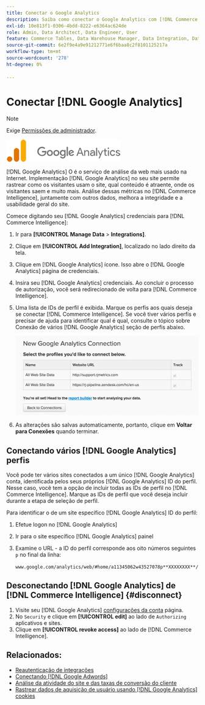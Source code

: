 ```yaml
---
title: Conectar o Google Analytics
description: Saiba como conectar o Google Analytics com [!DNL Commerce Intelligence].
exl-id: 10e813f1-0306-4bdd-8222-e6364ac624de
role: Admin, Data Architect, Data Engineer, User
feature: Commerce Tables, Data Warehouse Manager, Data Integration, Data Import/Export
source-git-commit: 6e2f9e4a9e91212771e6f6baa8c2f8101125217a
workflow-type: tm+mt
source-wordcount: '278'
ht-degree: 0%

---
```


# Conectar [!DNL Google Analytics]

>[!NOTE]
>
>Exige [Permissões de administrador](../../../administrator/user-management/user-management.md).

![](../../../assets/google-analytics-logo.png)

[!DNL Google Analytics] O é o serviço de análise da web mais usado na Internet. Implementação [!DNL Google Analytics] no seu site permite rastrear como os visitantes usam o site, qual conteúdo é atraente, onde os visitantes saem e muito mais. Análise dessas métricas no [!DNL Commerce Intelligence], juntamente com outros dados, melhora a integridade e a usabilidade geral do site.

Comece digitando seu [!DNL Google Analytics] credenciais para [!DNL Commerce Intelligence]:

1. Ir para **[!UICONTROL Manage Data** > **Integrations]**.

1. Clique em **[!UICONTROL Add Integration]**, localizado no lado direito da tela.

1. Clique em [!DNL Google Analytics] ícone. Isso abre o [!DNL Google Analytics] página de credenciais.

1. Insira seu [!DNL Google Analytics] credenciais. Ao concluir o processo de autorização, você será redirecionado de volta para [!DNL Commerce Intelligence].

1. Uma lista de IDs de perfil é exibida. Marque os perfis aos quais deseja se conectar [!DNL Commerce Intelligence]. Se você tiver vários perfis e precisar de ajuda para identificar qual é qual, consulte o tópico sobre Conexão de vários [!DNL Google Analytics] seção de perfis abaixo.

   ![](../../../assets/list-profile-id.png)<!--{: width="600px"}-->

1. As alterações são salvas automaticamente, portanto, clique em **Voltar para Conexões** quando terminar.

## Conectando vários [!DNL Google Analytics] perfis

Você pode ter vários sites conectados a um único [!DNL Google Analytics] conta, identificada pelos seus próprios [!DNL Google Analytics] ID do perfil. Nesse caso, você tem a opção de incluir todas as IDs de perfil no [!DNL Commerce Intelligence]. Marque as IDs de perfil que você deseja incluir durante a etapa de seleção de perfil.

Para identificar o de um site específico [!DNL Google Analytics] ID do perfil:

1. Efetue logon no [!DNL Google Analytics]
1. Ir para o site específico [!DNL Google Analytics] painel
1. Examine o URL - a ID do perfil corresponde aos oito números seguintes `p` no final da linha:

   `www.google.com/analytics/web/#home/a11345062w43527078p**XXXXXXXX**/`

## Desconectando [!DNL Google Analytics] de [!DNL Commerce Intelligence] {#disconnect}

1. Visite seu [!DNL Google Analytics] [configurações da conta](https://accounts.google.com/) página.
1. No `Security` e clique em **[!UICONTROL edit]** ao lado de `Authorizing` aplicativos e sites.
1. Clique em **[!UICONTROL revoke access]** ao lado de [!DNL Commerce Intelligence].

## Relacionados:

* [Reautenticação de integrações](https://experienceleague.adobe.com/docs/commerce-knowledge-base/kb/how-to/mbi-reauthenticating-integrations.html)
* [Conectando [!DNL Google Adwords]](../integrations/google-adwords.md)
* [Análise da atividade do site e das taxas de conversão do cliente](../../analysis/web-act-cust-conversion.md)
* [Rastrear dados de aquisição de usuário usando [!DNL Google Analytics] cookies](../../analysis/google-track-user-acq.md)
